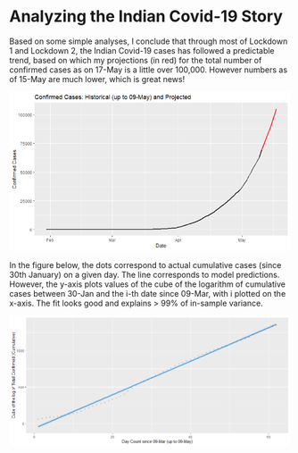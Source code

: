 # Analyzing the Indian Covid-19 Story

Based on some simple analyses, I conclude that through most of Lockdown 1 and Lockdown 2, the Indian Covid-19 cases has followed a predictable trend, based on which my projections (in red) for the total number of confirmed cases as on 17-May is a little over 100,000. However numbers as of 15-May are much lower, which is great news!

![](output/plots/plot_01.png)

In the figure below, the dots correspond to actual cumulative cases (since 30th January) on a given day. The line corresponds to model predictions. However, the y-axis plots values of the cube of the logarithm of cumulative cases between 30-Jan and the i-th date since 09-Mar, with i plotted on the x-axis.
The fit looks good and explains > 99% of in-sample variance.

![](output/plots/plot_02.png)